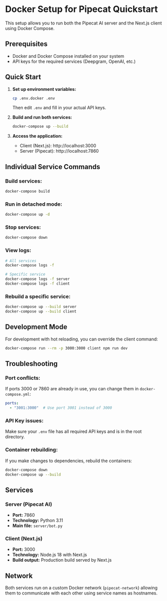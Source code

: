 # Docker Setup for Pipecat Quickstart

This setup allows you to run both the Pipecat AI server and the Next.js client using Docker Compose.

## Prerequisites

- Docker and Docker Compose installed on your system
- API keys for the required services (Deepgram, OpenAI, etc.)

## Quick Start

1. **Set up environment variables:**
   ```bash
   cp .env.docker .env
   ```
   Then edit `.env` and fill in your actual API keys.

2. **Build and run both services:**
   ```bash
   docker-compose up --build
   ```

3. **Access the application:**
   - Client (Next.js): http://localhost:3000
   - Server (Pipecat): http://localhost:7860

## Individual Service Commands

### Build services:
```bash
docker-compose build
```

### Run in detached mode:
```bash
docker-compose up -d
```

### Stop services:
```bash
docker-compose down
```

### View logs:
```bash
# All services
docker-compose logs -f

# Specific service
docker-compose logs -f server
docker-compose logs -f client
```

### Rebuild a specific service:
```bash
docker-compose up --build server
docker-compose up --build client
```

## Development Mode

For development with hot reloading, you can override the client command:

```bash
docker-compose run --rm -p 3000:3000 client npm run dev
```

## Troubleshooting

### Port conflicts:
If ports 3000 or 7860 are already in use, you can change them in `docker-compose.yml`:

```yaml
ports:
  - "3001:3000"  # Use port 3001 instead of 3000
```

### API Key issues:
Make sure your `.env` file has all required API keys and is in the root directory.

### Container rebuilding:
If you make changes to dependencies, rebuild the containers:
```bash
docker-compose down
docker-compose up --build
```

## Services

### Server (Pipecat AI)
- **Port:** 7860
- **Technology:** Python 3.11
- **Main file:** `server/bot.py`

### Client (Next.js)
- **Port:** 3000  
- **Technology:** Node.js 18 with Next.js
- **Build output:** Production build served by Next.js

## Network

Both services run on a custom Docker network (`pipecat-network`) allowing them to communicate with each other using service names as hostnames.
